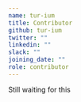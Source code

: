 ```yaml
---
name: tur-ium
title: Contributor
github: tur-ium
twitter: ""
linkedin: ""
slack: ""
joining_date: ""
role: contributor
---
```


Still waiting for this
